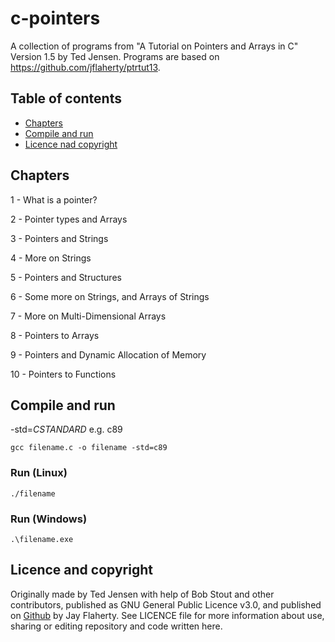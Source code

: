 # c-pointers
A collection of programs from "A Tutorial on Pointers and Arrays in C" Version 1.5 by Ted Jensen. Programs are based on https://github.com/jflaherty/ptrtut13.

## Table of contents
* [Chapters](#chapters)
* [Compile and run](#compile-and-run)
* [Licence nad copyright](#licence-nad-copyright)

## Chapters
1 - What is a pointer?

2 - Pointer types and Arrays

3 - Pointers and Strings

4 - More on Strings

5 - Pointers and Structures

6 - Some more on Strings, and Arrays of Strings

7 - More on Multi-Dimensional Arrays

8 - Pointers to Arrays

9 - Pointers and Dynamic Allocation of Memory

10 - Pointers to Functions

## Compile and run
-std=*CSTANDARD* e.g. c89
```
gcc filename.c -o filename -std=c89
```
### Run (Linux)
```
./filename
```
### Run (Windows)
```
.\filename.exe
```

## Licence and copyright
Originally made by Ted Jensen with help of Bob Stout and other contributors, published as GNU General Public Licence v3.0, and published on [Github](https://github.com/jflaherty/ptrtut13) by Jay Flaherty. See LICENCE file for more information about use, sharing or editing repository and code written here.
